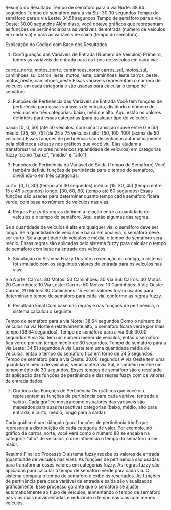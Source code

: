 Resumo do Resultado
Tempo de semáforo para a via Norte: 38.64 segundos
Tempo de semáforo para a via Sul: 30.00 segundos
Tempo de semáforo para a via Leste: 34.51 segundos
Tempo de semáforo para a via Oeste: 30.00 segundos
Além disso, você obteve gráficos que representam as funções de pertinência para as variáveis de entrada (número de veículos em cada via) e para as variáveis de saída (tempo do semáforo).

Explicação do Código com Base nos Resultados
1. Configuração das Variáveis de Entrada (Número de Veículos)
Primeiro, temos as variáveis de entrada para os tipos de veículos em cada via:

carros_norte, motos_norte, caminhoes_norte
carros_sul, motos_sul, caminhoes_sul
carros_leste, motos_leste, caminhoes_leste
carros_oeste, motos_oeste, caminhoes_oeste
Essas variáveis representam o número de veículos em cada categoria e são usadas para calcular o tempo de semáforo.

2. Funções de Pertinência das Variáveis de Entrada
Você tem funções de pertinência para essas variáveis de entrada, dividindo o número de veículos em três categorias: baixo, médio e alto. Aqui estão os valores definidos para essas categorias (para qualquer tipo de veículo):

baixo: [0, 0, 50] (até 50 veículos, com uma transição suave entre 0 e 50)
médio: [25, 50, 75] (de 25 a 75 veículos)
alto: [50, 100, 100] (acima de 50 veículos)
Essas funções de pertinência são desenhadas automaticamente pela biblioteca skfuzzy nos gráficos que você viu. Elas ajudam a transformar os valores numéricos (quantidade de veículos) em categorias fuzzy (como "baixo", "médio" e "alto").

3. Funções de Pertinência da Variável de Saída (Tempo de Semáforo)
Você também definiu funções de pertinência para o tempo do semáforo, dividindo-o em três categorias:

curto: [0, 0, 30] (tempo até 30 segundos)
médio: [15, 30, 45] (tempo entre 15 e 45 segundos)
longo: [30, 60, 60] (tempo até 60 segundos)
Essas funções são usadas para determinar quanto tempo cada semáforo ficará verde, com base no número de veículos nas vias.

4. Regras Fuzzy
As regras definem a relação entre a quantidade de veículos e o tempo do semáforo. Aqui estão algumas das regras:

Se a quantidade de veículos é alta em qualquer via, o semáforo deve ser longo.
Se a quantidade de veículos é baixa em uma via, o semáforo deve ser curto.
Se a quantidade de veículos é média, o tempo do semáforo será médio.
Essas regras são aplicadas pelo sistema fuzzy para calcular o tempo de semáforo com base na entrada dos veículos.

5. Simulação do Sistema Fuzzy
Durante a execução do código, o sistema foi simulado com os seguintes valores de entrada para os veículos nas vias:

Via Norte:
Carros: 80
Motos: 50
Caminhões: 30
Via Sul:
Carros: 40
Motos: 20
Caminhões: 10
Via Leste:
Carros: 60
Motos: 10
Caminhões: 5
Via Oeste:
Carros: 20
Motos: 30
Caminhões: 15
Esses valores foram usados para determinar o tempo de semáforo para cada via, conforme as regras fuzzy.

6. Resultado Final
Com base nas regras e nas funções de pertinência, o sistema calculou o seguinte:

Tempo de semáforo para a via Norte: 38.64 segundos
Como o número de veículos na via Norte é relativamente alto, o semáforo ficará verde por mais tempo (38.64 segundos).
Tempo de semáforo para a via Sul: 30.00 segundos
A via Sul tem um número menor de veículos, então o semáforo fica verde por um tempo médio de 30 segundos.
Tempo de semáforo para a via Leste: 34.51 segundos
A via Leste tem uma quantidade média de veículos, então o tempo do semáforo fica em torno de 34.5 segundos.
Tempo de semáforo para a via Oeste: 30.00 segundos
A via Oeste tem uma quantidade média de veículos, semelhante à via Sul, e também recebe um tempo médio de 30 segundos.
Esses tempos de semáforo são o resultado da aplicação das funções de pertinência e das regras fuzzy com os valores de entrada dados.

7. Gráficos das Funções de Pertinência
Os gráficos que você viu representam as funções de pertinência para cada variável (entrada e saída). Cada gráfico mostra como os valores das variáveis são mapeados para suas respectivas categorias (baixo, médio, alto para entrada, e curto, médio, longo para a saída).

Cada gráfico é um triângulo (para funções de pertinência trimf) que representa a distribuição de cada categoria de valor. Por exemplo, no gráfico de carros_norte, você verá como o número 80 se encaixa na categoria "alto" de veículos, o que influencia o tempo do semáforo a ser maior.

Resumo Final do Processo
O sistema fuzzy recebe os valores de entrada (quantidade de veículos nas vias).
As funções de pertinência são usadas para transformar esses valores em categorias fuzzy.
As regras fuzzy são aplicadas para calcular o tempo de semáforo verde para cada via.
O sistema computa o tempo de semáforo e exibe os resultados.
As funções de pertinência para cada variável de entrada e saída são visualizadas graficamente.
Esse processo garante que o semáforo se ajuste automaticamente ao fluxo de veículos, aumentando o tempo de semáforo nas vias mais movimentadas e reduzindo o tempo nas vias com menos veículos.



